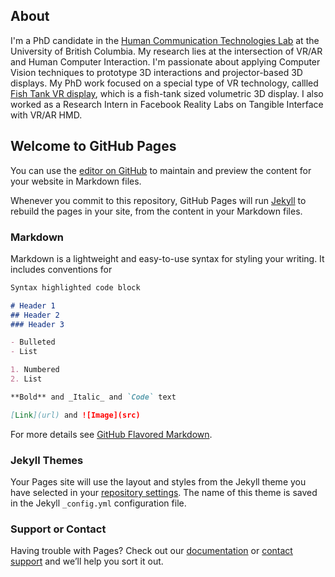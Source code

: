 ## About

I'm a PhD candidate in the [Human Communication Technologies Lab](https://hct.ece.ubc.ca/) at the University of British Columbia. My research lies at the intersection of VR/AR and Human Computer Interaction. I'm passionate about applying Computer Vision techniques to prototype 3D interactions and projector-based 3D displays. 
My PhD work focused on a special type of VR technology, callled [Fish Tank VR display](http://hct.ece.ubc.ca/project-3/), which is a fish-tank sized volumetric 3D display. I also worked as a Research Intern in Facebook Reality Labs on Tangible Interface with VR/AR HMD. 

## Welcome to GitHub Pages

You can use the [editor on GitHub](https://github.com/squidieee/qzhou.github.io/edit/master/README.md) to maintain and preview the content for your website in Markdown files.

Whenever you commit to this repository, GitHub Pages will run [Jekyll](https://jekyllrb.com/) to rebuild the pages in your site, from the content in your Markdown files.

### Markdown

Markdown is a lightweight and easy-to-use syntax for styling your writing. It includes conventions for

```markdown
Syntax highlighted code block

# Header 1
## Header 2
### Header 3

- Bulleted
- List

1. Numbered
2. List

**Bold** and _Italic_ and `Code` text

[Link](url) and ![Image](src)
```

For more details see [GitHub Flavored Markdown](https://guides.github.com/features/mastering-markdown/).

### Jekyll Themes

Your Pages site will use the layout and styles from the Jekyll theme you have selected in your [repository settings](https://github.com/squidieee/qzhou.github.io/settings). The name of this theme is saved in the Jekyll `_config.yml` configuration file.

### Support or Contact

Having trouble with Pages? Check out our [documentation](https://help.github.com/categories/github-pages-basics/) or [contact support](https://github.com/contact) and we’ll help you sort it out.
